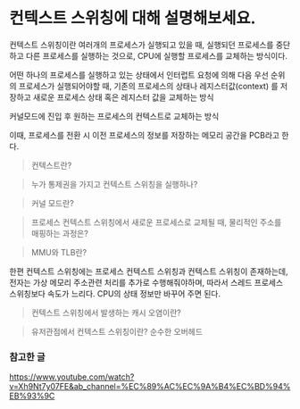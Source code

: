 # 컨텍스트 스위칭에 대해 설명해보세요.


컨텍스트 스위칭이란 여러개의 프로세스가 실행되고 있을 때, 실행되던 프로세스를
중단하고 다른 프로세스를 실행하는 것으로, CPU에 실행할 프로세스를 교체하는 방식이다.

어떤 하나의 프로세스를 실행하고 있는 상태에서 인터럽트 요청에 의해 다음 우선 순위의 프로세스가
실행되어야할 때, 기존의 프로세스의 상태나 레지스터값(context) 를 저장하고 새로운 프로세스 상태 혹은
레지스터 값을 교체하는 방식

커널모드에 진입 후 원하는 프로세스의 컨텍스트로 교체하는 방식

이때, 프로세스를 전환 시 이전 프로세스의 정보를 저장하는 메모리 공간을 PCB라고 한다.

> 컨텍스트란?

> 누가 통제권을 가지고 컨텍스트 스위칭을 실행하나?

> 커널 모드란?

> 프로세스 컨텍스트 스위칭에서 새로운 프로세스로 교체될 때, 물리적인 주소를 매핑하는 과정은?

> MMU와 TLB란?

한편 컨텍스트 스위칭에는 프로세스 컨텍스트 스위칭과 컨텍스트 스위칭이 존재하는데, 전자는 
가상 메모리 주소관련 처리를 추가로 수행해줘야하며, 따라서 스레드 프로세스 스위칭보다 속도가 느리다.
CPU의 상태 정보만 바꾸어 주면 된다.

> 컨텍스트 스위칭에서 발생하는 캐시 오염이란?

> 유저관점에서 컨텍스트 스위칭이란? 순수한 오버헤드


### 참고한 글
https://www.youtube.com/watch?v=Xh9Nt7y07FE&ab_channel=%EC%89%AC%EC%9A%B4%EC%BD%94%EB%93%9C
